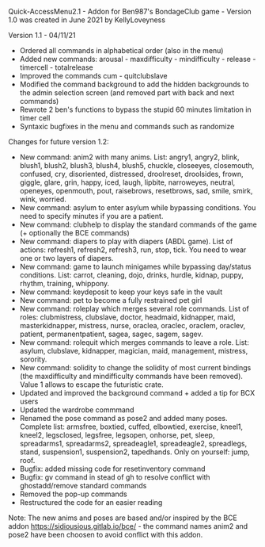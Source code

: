 Quick-AccessMenu2.1 - Addon for Ben987's BondageClub game - Version 1.0 was created in June 2021 by KellyLoveyness

Version 1.1 - 04/11/21

* Ordered all commands in alphabetical order (also in the menu)
* Added new commands: arousal - maxdifficulty - mindifficulty - release - timercell - totalrelease                                                                                                                             
* Improved the commands cum -  quitclubslave                                                                                                                                                                                                           
* Modified the command background to add the hidden backgrounds to the admin selection screen (and removed part with back and next commands)  
* Rewrote 2 ben's functions to bypass the stupid 60 minutes limitation in timer cell                                                                                                                                                    
* Syntaxic bugfixes in the menu and commands such as randomize




Changes for future version 1.2:

* New command: anim2 with many anims. List: angry1, angry2, blink, blush1, blush2, blush3, blush4, blush5, chuckle, closeeyes, closemouth, confused, cry, disoriented, distressed, droolreset, droolsides, frown, giggle, glare, grin, happy, iced, laugh, lipbite, narroweyes, neutral, openeyes, openmouth, pout, raisebrows, resetbrows, sad, smile, smirk, wink, worried.
* New command: asylum to enter asylum while bypassing conditions. You need to specify minutes if you are a patient.
* New command: clubhelp to display the standard commands of the game (+ optionally the BCE commands)
* New command: diapers to play with diapers (ABDL game). List of actions: refresh1, refresh2, refresh3, run, stop, tick. You need to wear one or two layers of diapers.
* New command: game to launch minigames while bypassing day/status conditions. List: carrot, cleaning, dojo, drinks, hurdle, kidnap, puppy, rhythm, training, whippony.
* New command: keydeposit to keep your keys safe in the vault
* New command: pet to become a fully restrained pet girl
* New command: roleplay which merges several role commands. List of roles: clubmistress, clubslave, doctor, headmaid, kidnapper, maid, masterkidnapper, mistress, nurse, oraclea, oraclec, oraclem, oraclev, patient, permanentpatient, sagea, sagec, sagem, sagev. 
* New command: rolequit which merges commands to leave a role. List: asylum, clubslave, kidnapper, magician, maid, management, mistress, sorority.
* New command: solidity to change the solidity of most current bindings (the maxdifficulty and mindifficulty commands have been removed). Value 1 allows to escape the futuristic crate.
* Updated and improved the background command + added a tip for BCX users
* Updated the wardrobe commmand
* Renamed the pose command as pose2 and added many poses. Complete list: armsfree, boxtied, cuffed, elbowtied, exercise, kneel1, kneel2, legsclosed, legsfree, legsopen, onhorse, pet, sleep, spreadarms1, spreadarms2, spreadeagle1, spreadeagle2, spreadlegs, stand, suspension1, suspension2, tapedhands. Only on yourself: jump, roof.
* Bugfix: added missing code for resetinventory command
* Bugfix: gv command in stead of gh to resolve conflict with ghostadd/remove standard commands
* Removed the pop-up commands
* Restructured the code for an easier reading

Note: The new anims and poses are based and/or inspired by the BCE addon https://sidiousious.gitlab.io/bce/ - the command names anim2 and pose2 have been choosen to avoid conflict with this addon. 
